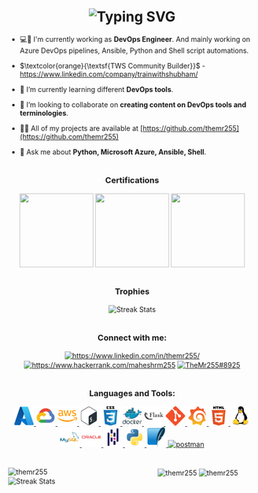 <h1 align="center" <a href="https://git.io/typing-svg"><img src="https://readme-typing-svg.demolab.com?font=monoscope&weight=500&size=28&duration=3000&pause=800&color=D81DF7&center=true&vCenter=true&width=800&height=60&lines=Hey%2C+it's+Mahesh!;Let's+innovate+%26+share+our+creations+on+GitHub.;Good+Luck+%3A)" alt="Typing SVG" /></a> </h1>

<!--<p align="center">
  <img align="center" src="https://github.com/themr255/master/blob/main/GitHub%20Banner.jpg" width="800">
</p>

<p>&nbsp;</p>-->
- 💻💼 I'm currently working as **DevOps Engineer**. And mainly working on Azure DevOps pipelines, Ansible, Python and Shell script automations.

- $\textcolor{orange}{\textsf{TWS Community Builder}}$ - https://www.linkedin.com/company/trainwithshubham/

- 🌱 I’m currently learning different **DevOps tools**.

- 👯 I’m looking to collaborate on **creating content on DevOps tools and terminologies**.

- 👨‍💻 All of my projects are available at [https://github.com/themr255](https://github.com/themr255)

- 💬 Ask me about **Python, Microsoft Azure, Ansible, Shell**.



<h1></h1>

<h3 align="center">Certifications</h3>

<p align="center">
  <a href="https://www.credly.com/badges/881b16c0-8745-40c6-9727-6b48578aab59/public_url"><img align="center" src="https://github.com/themr255/master/blob/main/AZ900.png" width="150" height="150"></a>
  <a href="https://www.credly.com/badges/93cc81cd-c521-467f-8eeb-e867a1fee7b1"><img align="center" src="https://github.com/themr255/master/blob/main/AZ104.png" width="150" height="150"></a>
  <a href="[https://www.credly.com/badges/93cc81cd-c521-467f-8eeb-e867a1fee7b1](https://www.credly.com/badges/ce957436-c02b-4412-bfdc-8b517251cd81)"><img align="center" src="https://github.com/themr255/master/blob/main/AZ-400 - DevOps Engineer Expert.png" width="150" height="150"></a>
</p>

<h1></h1>

<h3 align="center">Trophies</h3>
  
<p align="center">
<img align="center" src="https://github-profile-trophy.vercel.app/themr255?username=themr255&theme=radical&row=1" alt="Streak Stats" /></p>

<h1></h1>

<h3 align="center">Connect with me:</h3>
<p align="center">
<a href="https://linkedin.com/in/https://www.linkedin.com/in/themr255/" target="blank"><img align="center" src="https://raw.githubusercontent.com/rahuldkjain/github-profile-readme-generator/master/src/images/icons/Social/linked-in-alt.svg" alt="https://www.linkedin.com/in/themr255/" height="30" width="40" /></a>
<a href="https://www.hackerrank.com/https://www.hackerrank.com/maheshrm255" target="blank"><img align="center" src="https://raw.githubusercontent.com/rahuldkjain/github-profile-readme-generator/master/src/images/icons/Social/hackerrank.svg" alt="https://www.hackerrank.com/maheshrm255" height="30" width="40" /></a>
<a href="https://discord.gg/TheMr255#8925" target="blank"><img align="center" src="https://raw.githubusercontent.com/rahuldkjain/github-profile-readme-generator/master/src/images/icons/Social/discord.svg" alt="TheMr255#8925" height="30" width="40" /></a>
</p>

<h1></h1>

<h3 align="center">Languages and Tools:</h3>
<p align="center"> <a href="https://azure.microsoft.com/en-in/" target="_blank" rel="noreferrer"> <img src="https://raw.githubusercontent.com/devicons/devicon/master/icons/azure/azure-original.svg" alt="azure" width="40" height="40"/> </a> 
<a href="https://cloud.google.com/" target="_blank" rel="noreferrer"> <img src="https://raw.githubusercontent.com/devicons/devicon/master/icons/googlecloud/googlecloud-original.svg" alt="aws" width="40" height="40"/> </a> 
<a href="https://aws.amazon.com" target="_blank" rel="noreferrer"> <img src="https://raw.githubusercontent.com/devicons/devicon/master/icons/amazonwebservices/amazonwebservices-plain-wordmark.svg" alt="aws" width="40" height="40"/> </a> 
<a href="https://www.gnu.org/software/bash/" target="_blank" rel="noreferrer"> <img src="https://github.com/devicons/devicon/blob/master/icons/bash/bash-original.svg" alt="bash" width="40" height="40"/> </a> 
<a href="https://www.w3schools.com/css/" target="_blank" rel="noreferrer"> <img src="https://raw.githubusercontent.com/devicons/devicon/master/icons/css3/css3-original-wordmark.svg" alt="css3" width="40" height="40"/> </a> 
<a href="https://www.docker.com/" target="_blank" rel="noreferrer"> <img src="https://raw.githubusercontent.com/devicons/devicon/master/icons/docker/docker-original-wordmark.svg" alt="docker" width="40" height="40"/> </a> 
<a href="https://flask.palletsprojects.com/" target="_blank" rel="noreferrer"> <img src="https://github.com/devicons/devicon/blob/master/icons/flask/flask-original-wordmark.svg" alt="flask" width="40" height="40"/> </a> 
<a href="https://git-scm.com/" target="_blank" rel="noreferrer"> <img src="https://raw.githubusercontent.com/devicons/devicon/master/icons/git/git-original.svg" alt="git" width="40" height="40"/> </a> 
<a href="https://grafana.com" target="_blank" rel="noreferrer"> <img src="https://raw.githubusercontent.com/devicons/devicon/master/icons/grafana/grafana-original.svg" alt="grafana" width="40" height="40"/> </a> 
<a href="https://www.w3.org/html/" target="_blank" rel="noreferrer"> <img src="https://raw.githubusercontent.com/devicons/devicon/master/icons/html5/html5-original-wordmark.svg" alt="html5" width="40" height="40"/> </a> 
<a href="https://www.linux.org/" target="_blank" rel="noreferrer"> <img src="https://raw.githubusercontent.com/devicons/devicon/master/icons/linux/linux-original.svg" alt="linux" width="40" height="40"/> </a> 
<a href="https://www.mysql.com/" target="_blank" rel="noreferrer"> <img src="https://raw.githubusercontent.com/devicons/devicon/master/icons/mysql/mysql-original-wordmark.svg" alt="mysql" width="40" height="40"/> </a> 
<a href="https://www.oracle.com/" target="_blank" rel="noreferrer"> <img src="https://raw.githubusercontent.com/devicons/devicon/master/icons/oracle/oracle-original.svg" alt="oracle" width="40" height="40"/> </a> 
<a href="https://pandas.pydata.org/" target="_blank" rel="noreferrer"> <img src="https://raw.githubusercontent.com/devicons/devicon/2ae2a900d2f041da66e950e4d48052658d850630/icons/pandas/pandas-original.svg" alt="pandas" width="40" height="40"/> </a> 
<a href="https://www.python.org" target="_blank" rel="noreferrer"> <img src="https://raw.githubusercontent.com/devicons/devicon/master/icons/python/python-original.svg" alt="python" width="40" height="40"/> </a> 
<a href="https://www.sqlite.org/" target="_blank" rel="noreferrer"> <img src="https://raw.githubusercontent.com/devicons/devicon/master/icons/sqlite/sqlite-original.svg" alt="sqlite" width="40" height="40"/> </a>
<a href="https://postman.com" target="_blank" rel="noreferrer"> <img src="https://cdn.iconscout.com/icon/free/png-512/free-postman-3521648-2945092.png?f=avif&w=256" alt="postman" width="40" height="40"/> </a> </p>

<h1></h1>

<img align="left" src="https://github-readme-stats.vercel.app/api/top-langs?username=themr255&show_icons=true&locale=en&theme=radical" alt="themr255"  width="304"/>

<img align="center" src="https://github-readme-stats.vercel.app/api?username=themr255&show_icons=true&locale=en&theme=radical" alt="themr255" height="208"/>


<img align="left" src="https://streak-stats.demolab.com/?user=themr255&theme=radical&mode=weekly" alt="Streak Stats"  width="400"/>

<img align="center" src="https://github-readme-streak-stats.herokuapp.com/?user=themr255&theme=radical" alt="themr255"  width="400"/>

